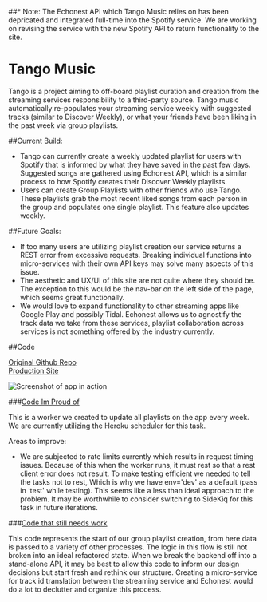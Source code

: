 ##* Note: The Echonest API which Tango Music relies on has been depricated and integrated full-time into the Spotify service.  We are working on revising the service with the new Spotify API to return functionality to the site.

# Tango Music

Tango is a project aiming to off-board playlist curation and creation from the streaming services responsibility to a
third-party source. Tango music automatically re-populates your streaming service weekly with suggested tracks
(similar to Discover Weekly), or what your friends have been liking in the past week via group playlists.

##Current Build:
  - Tango can currently create a weekly updated playlist for users with Spotify that is informed by what
    they have saved in the past few days. Suggested songs are gathered using Echonest API, which is a similar process to how Spotify
    creates their Discover Weekly playlists.
  - Users can create Group Playlists with other friends who use Tango. These playlists grab the most recent liked songs from each
    person in the group and populates one single playlist. This feature also updates weekly.

##Future Goals:
  - If too many users are utilizing playlist creation our service returns a REST error from excessive requests. Breaking individual functions into micro-services with their own API keys may solve many aspects of this issue.
  - The aesthetic and UX/UI of this site are not quite where they should be. The exception to this would be the nav-bar on the left side of the page, which seems great functionally.
  - We would love to expand functionality to other streaming apps like Google Play and possibly Tidal. Echonest allows us to agnostify the track data we take from these services, playlist collaboration across services is not something offered by the industry currently.

##Code

[Original Github Repo](https://github.com/Jlawlzz/personal-project/tree/master/soiree)  
[Production Site](https://tango-music.herokuapp.com/)  

![Screenshot of app in action](http://g.recordit.co/YC9c0XAQIY.gif)  

###[Code Im Proud of](https://github.com/Jlawlzz/tango-music/blob/master/app/models/worker.rb)

This is a worker we created to update all playlists on the app every week.  
We are currently utilizing the Heroku scheduler for this task.

Areas to improve:
- We are subjected to rate limits currently which results in request timing issues. Because of this when the worker runs,
it must rest so that a rest client error does not result.  To make testing efficient we needed to tell the tasks not to rest,
Which is why we have env='dev' as a default (pass in 'test' while testing). This seems like a less than ideal approach to the
problem. It may be worthwhile to consider switching to SideKiq for this task in future iterations.



###[Code that still needs work](https://github.com/Jlawlzz/tango-music/blob/master/app/models/group.rb)

This code represents the start of our group playlist creation, from here data is passed to a variety of other processes.
The logic in this flow is still not broken into an ideal refactored state. When we break the backend off into a stand-alone
API, it may be best to allow this code to inform our design decisions but start fresh and rethink our structure.  Creating
a micro-service for track id translation between the streaming service and Echonest would do a lot to declutter and organize
this process.
